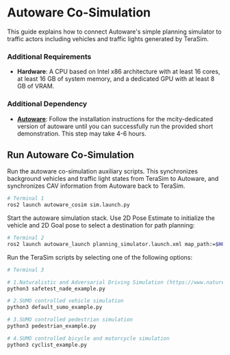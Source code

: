# Autoware Co-Simulation

This guide explains how to connect Autoware's simple planning simulator to traffic actors including vehicles and traffic lights generated by TeraSim.

### Additional Requirements

- __Hardware__: A CPU based on Intel x86 architecture with at least 16 cores, at least 16 GB of system memory, and a dedicated GPU with at least 8 GB of VRAM.

### Additional Dependency

- [__Autoware__](https://github.com/michigan-traffic-lab/autoware): Follow the installation instructions for the mcity-dedicated version of autoware until you can successfully run the provided short demonstration. This step may take 4-6 hours.

## Run Autoware Co-Simulation

Run the autoware co-simulation auxiliary scripts. This synchronizes background vehicles and traffic light states from TeraSim to Autoware, and synchronizes CAV information from Autoware back to TeraSim.

```bash
# Terminal 1
ros2 launch autoware_cosim sim.launch.py
```

Start the autoware simulation stack. Use 2D Pose Estimate to initialize the vehicle and 2D Goal pose to select a destination for path planning:

```bash
# Terminal 2
ros2 launch autoware_launch planning_simulator.launch.xml map_path:=$HOME/autoware/map vehicle_model:=sample_vehicle sensor_model:=sample_sensor_kit lanelet2_map_file:=lanelet2_mcity_v43.osm
```

Run the TeraSim scripts by selecting one of the following options:
```bash
# Terminal 3

# 1.Naturalistic and Adversarial Driving Simulation (https://www.nature.com/articles/s41467-021-21007-8)
python3 safetest_nade_example.py

# 2.SUMO controlled vehicle simulation 
python3 default_sumo_example.py

# 3.SUMO controlled pedestrian simulation 
python3 pedestrian_example.py

# 4.SUMO controlled bicycle and motorcycle simulation 
python3 cyclist_example.py
```

